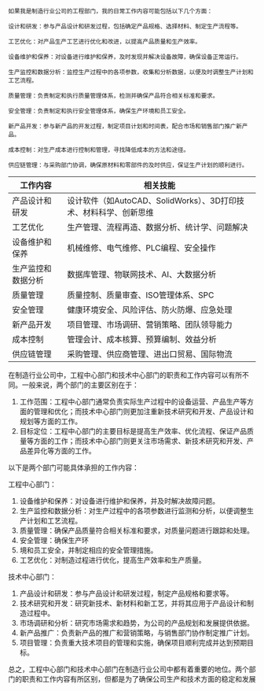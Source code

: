 ```
如果我是制造行业公司的工程部门，我的日常工作内容可能包括以下几个方面：

设计和研发：参与产品设计和研发过程，包括确定产品规格、选择材料、制定生产流程等。

工艺优化：对产品生产工艺进行优化和改进，以提高产品质量和生产效率。

设备维护和保养：对设备进行维护和保养，及时发现并解决设备故障，确保设备正常运行。

生产监控和数据分析：监控生产过程中的各项参数，收集和分析数据，以便及时调整生产计划和工艺流程。

质量管理：负责制定和执行质量管理体系，检测并确保产品符合相关标准和要求。

安全管理：负责制定和执行安全管理体系，确保生产环境和员工安全。

新产品开发：参与新产品的开发过程，制定项目计划和时间表，配合市场和销售部门推广新产品。

成本控制：对生产成本进行控制和管理，寻找降低成本的方法和途径。

供应链管理：与采购部门协调，确保原材料和零部件的及时供应，保证生产计划的顺利进行。
```

| 工作内容           | 相关技能                                                     |
| ------------------ | ------------------------------------------------------------ |
| 产品设计和研发     | 设计软件（如AutoCAD、SolidWorks）、3D打印技术、材料科学、创新思维 |
| 工艺优化           | 生产管理、流程再造、数据分析、统计学、问题解决               |
| 设备维护和保养     | 机械维修、电气维修、PLC编程、安全操作                        |
| 生产监控和数据分析 | 数据库管理、物联网技术、AI、大数据分析                       |
| 质量管理           | 质量控制、质量审查、ISO管理体系、SPC                         |
| 安全管理           | 健康环境安全、风险评估、防火防爆、应急处理                   |
| 新产品开发         | 项目管理、市场调研、营销策略、团队领导能力                   |
| 成本控制           | 管理会计、成本核算、预算编制、效益分析                       |
| 供应链管理         | 采购管理、供应商管理、进出口贸易、国际物流                   |

在制造行业公司中，工程中心部门和技术中心部门的职责和工作内容可以有所不同。一般来说，两个部门的主要区别在于：

1. 工作范围：工程中心部门通常负责实际生产过程中的设备运营、产品生产等方面的管理和优化；而技术中心部门则更加注重新技术研究和开发、产品设计和规划等方面的工作。
2. 目标定位：工程中心部门的主要目标是提高生产效率、优化流程、保证产品质量等方面的工作；而技术中心部门则更关注市场需求、新技术研究和开发、产品差异化等方面的工作。

以下是两个部门可能具体承担的工作内容：

工程中心部门：

1. 设备维护和保养：对设备进行维护和保养，并及时解决故障问题。
2. 生产监控和数据分析：对生产过程中的各项参数进行监测和分析，以便调整生产计划和工艺流程。
3. 质量管理：确保产品质量符合相关标准和要求，对质量问题进行跟踪和处理。
4. 安全管理：确保生产环
5. 境和员工安全，并制定相应的安全管理措施。
6. 工艺优化：对制造过程进行优化，提高生产效率和生产质量。

技术中心部门：

1. 产品设计和研发：参与产品设计和研发过程，制定产品规格和要求等。
2. 技术研究和开发：研究新技术、新材料和新工艺，并将其应用于产品设计和制造过程中。
3. 市场调研和分析：研究市场需求和趋势，为公司的产品规划和发展提供依据。
4. 新产品推广：负责新产品的推广和营销策略，与销售部门协作制定推广计划。
5. 项目管理：负责重大技术项目的管理和实施，确保项目顺利完成并达到预期目标。

总之，工程中心部门和技术中心部门在制造行业公司中都有着重要的地位。两个部门的职责和工作内容有所区别，但都是为了确保公司生产和技术方面的稳定和发展